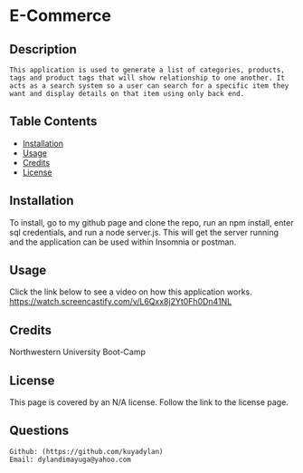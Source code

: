 
  # E-Commerce

  ## Description
    This application is used to generate a list of categories, products, tags and product tags that will show relationship to one another. It acts as a search system so a user can search for a specific item they want and display details on that item using only back end.
    
  ## Table Contents
  
  - [Installation](#installation)
  - [Usage](#usage)
  - [Credits](#credits)
  - [License](#license)
  
  ## Installation
  To install, go to my github page and clone the repo, run an npm install, enter sql credentials, and run a node server.js. This will get the server running and the application can be used within Insomnia or postman.
  
  ## Usage
  Click the link below to see a video on how this application works.
  https://watch.screencastify.com/v/L6Qxx8j2Yt0Fh0Dn41NL

  ## Credits
  Northwestern University Boot-Camp

  ## License
  This page is covered by an N/A license. Follow the link to the license page.
  
  

  ## Questions
    Github: (https://github.com/kuyadylan)
    Email: dylandimayuga@yahoo.com
